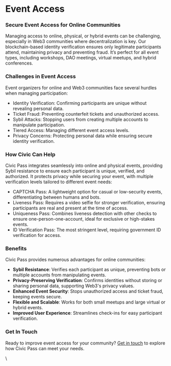 # Event Access

### Secure Event Access for Online Communities

Managing access to online, physical, or hybrid events can be challenging, especially in Web3 communities where decentralization is key. Our blockchain-based identity verification ensures only legitimate participants attend, maintaining privacy and preventing fraud. It’s perfect for all event types, including workshops, DAO meetings, virtual meetups, and hybrid conferences.

### Challenges in Event Access

Event organizers for online and Web3 communities face several hurdles when managing participation:

* Identity Verification: Confirming participants are unique without revealing personal data.&#x20;
* Ticket Fraud: Preventing counterfeit tickets and unauthorized access.&#x20;
* Sybil Attacks: Stopping users from creating multiple accounts to manipulate participation.
* Tiered Access: Managing different event access levels.&#x20;
* Privacy Concerns: Protecting personal data while ensuring secure identity verification.

### How Civic Can Help

Civic Pass integrates seamlessly into online and physical events, providing Sybil resistance to ensure each participant is unique, verified, and authorized. It protects privacy while securing your event, with multiple verification levels tailored to different event needs:

* CAPTCHA Pass: A lightweight option for casual or low-security events, differentiating between humans and bots.
* Liveness Pass: Requires a video selfie for stronger verification, ensuring participants are real and present at the time of access.
* Uniqueness Pass: Combines liveness detection with other checks to ensure one-person-one-account, ideal for exclusive or high-stakes events.
* ID Verification Pass: The most stringent level, requiring government ID verification for access.

### Benefits

Civic Pass provides numerous advantages for online communities:

* **Sybil Resistance**: Verifies each participant as unique, preventing bots or multiple accounts from manipulating events.
* **Privacy-Preserving Verification**: Confirms identities without storing or sharing personal data, supporting Web3's privacy values.
* **Enhanced Event Security**: Stops unauthorized access and ticket fraud, keeping events secure.
* **Flexible and Scalable**: Works for both small meetups and large virtual or hybrid events.
* **Improved User Experience**: Streamlines check-ins for easy participant verification.

### Get In Touch

Ready to improve event access for your community? [Get in touch](https://civickey.typeform.com/req-custom) to explore how Civic Pass can meet your needs.

\
